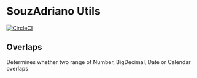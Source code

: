 # SouzAdriano Utils #

[![CircleCI](https://circleci.com/gh/souzadriano/utils.svg?style=shield)](https://circleci.com/gh/souzadriano/utils)

## Overlaps ##
Determines whether two range of Number, BigDecimal, Date or Calendar overlaps
